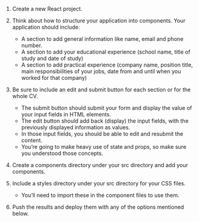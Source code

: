1. Create a new React project.

2. Think about how to structure your application into components. Your application should include:
    - A section to add general information like name, email and phone number.
    - A section to add your educational experience (school name, title of study and date of study)
    - A section to add practical experience (company name, position title, main responsibilities of your jobs, date from and until when you worked for that company)

3. Be sure to include an edit and submit button for each section or for the whole CV. 
    - The submit button should submit your form and display the value of your input fields in HTML elements. 
    - The edit button should add back (display) the input fields, with the previously displayed information as values. 
    - In those input fields, you should be able to edit and resubmit the content. 
    - You’re going to make heavy use of state and props, so make sure you understood those concepts.

4. Create a components directory under your src directory and add your components.

5. Include a styles directory under your src directory for your CSS files. 
    - You’ll need to import these in the component files to use them.
    
6. Push the results and deploy them with any of the options mentioned below. 